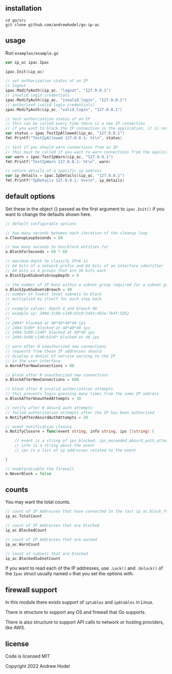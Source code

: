 ## installation

```
cd go/src
git clone github.com/andrewhodel/go-ip-ac
```

## usage

Run `examples/example.go`

```go
var ip_ac ipac.Ipac

ipac.Init(&ip_ac)

// set authorization status of an IP
// logout
ipac.ModifyAuth(&ip_ac, "logout", "127.0.0.1")
// invalid login credentials
ipac.ModifyAuth(&ip_ac, "invalid_login", "127.0.0.1")
// authorized (valid login credentials)
ipac.ModifyAuth(&ip_ac, "valid_login", "127.0.0.1")

// test authorization status of an IP
// this can be called every time there is a new IP connection
// if you want to block the IP connection in the application, it is not required if you are using iptables/ip6tables
var status = ipac.TestIpAllowed(&ip_ac, "127.0.0.1")
fmt.Printf("TestIpAllowed 127.0.0.1: %t\n", status)

// test if you should warn connections from an IP
// this must be called if you want to warn connections from the application that more requests forces a block
var warn = ipac.TestIpWarn(&ip_ac, "127.0.0.1")
fmt.Printf("TestIpWarn 127.0.0.1: %t\n", warn)

// return details of a specific ip address
var ip_details = ipac.IpDetails(&ip_ac, "127.0.0.1")
fmt.Printf("IpDetails 127.0.0.1: %+v\n", ip_details)
```

## default options

Set these in the object {} passed as the first argument to `ipac.Init()` if you want to change the defaults shown here.

```go
// default configurable options

// how many seconds between each iteration of the cleanup loop
o.CleanupLoopSeconds = 60

// how many seconds to ban/block entities for
o.BlockForSeconds = 60 * 60

// maximum depth to classify IPv6 is
// 64 bits of a network prefix and 64 bits of an interface identifier
// 64 bits is 4 groups that are 16 bits each
o.BlockIpv6SubnetsGroupDepth = 4

// the number of IP bans within a subnet group required for a subnet group to be blocked
o.BlockIpv6SubnetsBreach = 40
// number of lowest level subnets to block
// multiplied by itself for each step back
//
// example values: depth 4 and breach 40
// example ip: 2404:3c00:c140:b3c0:5d43:d92e:7b4f:5d52
//
// 2404* blocked at 40*40*40*40 ips
// 2404:3c00* blocked at 40*40*40 ips
// 2404:3c00:c140* blocked at 40*40 ips
// 2404:3c00:c140:b3c0* blocked at 40 ips

// warn after N unauthorized new connections
// requests from these IP addresses should
// display a denial of service warning to the IP
// in the user interface
o.WarnAfterNewConnections = 80

// block after N unauthorized new connections
o.BlockAfterNewConnections = 600

// block after N invalid authorization attempts
// this prevents login guessing many times from the same IP address
o.BlockAfterUnauthedAttempts = 30

// notify after N absurd auth attempts
// failed authorization attempts after the IP has been authorized
o.NotifyAfterAbsurdAuthAttempts = 20

// event notification closure
o.NotifyClosure = func(event string, info string, ips []string) {

	// event is a string of ips_blocked, ips_exceeded_absurd_auth_attempts or subnet_blocked
	// info is a string about the event
	// ips is a list of ip addresses related to the event

}

// enable/disable the firewall
o.NeverBlock = false
```

## counts

You may want the total counts.

```go
// count of IP Addresses that have connected in the last ip_ac.block_for_seconds
ip_ac.TotalCount

// count of IP Addresses that are blocked
ip_ac.BlockedCount

// count of IP Addresses that are warned
ip_ac.WarnCount

// count of subnets that are blocked
ip_ac.BlockedSubnetCount
```

If you want to read each of the IP addresses, use `.Lock()` and `.Unlock()` of the `Ipac` struct usually named `o` that you set the options with.

## firewall support

In this module there exists support of `iptables` and `ip6tables` in Linux.

There is structure to support any OS and firewall that Go supports.

There is also structure to support API calls to network or hosting providers, like AWS.

## license

Code is licensed MIT

Copyright 2022 Andrew Hodel
